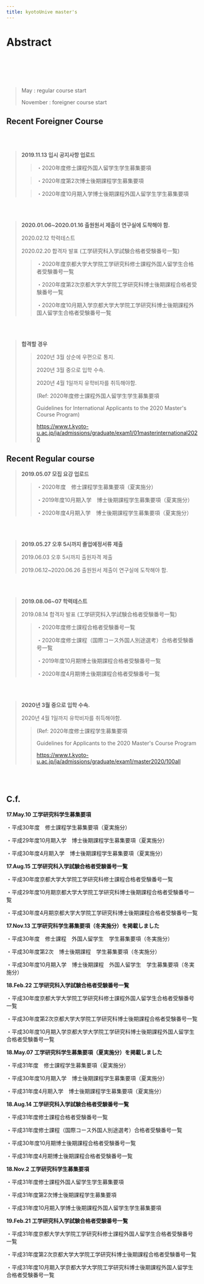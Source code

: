 ```yaml
---
title: kyotoUnive master's
---
```


Abstract
============

<br/>
<br/>
<https://velog.io/@yuuuye/velog-%EB%A7%88%ED%81%AC%EB%8B%A4%EC%9A%B4MarkDown-%EC%9E%91%EC%84%B1%EB%B2%95>
<br/>
<br/>

> May : regular course start
>
> November : foreigner course start

Recent Foreigner Course
---
<br/>
<br/>

>**2019.11.13 입시 공지사항 업로드**
>
> >・2020年度修士課程外国人留学生学生募集要項
>
> >・2020年度第2次博士後期課程学生募集要項
>
> >・2020年度10月期入学博士後期課程外国人留学生学生募集要項

<br/>
<br/>

>**2020.01.06~2020.01.16 출원원서 제출이 연구실에 도착해야 함.**
>
>2020.02.12 학력테스트
>
>2020.02.20 합격자 발표 (工学研究科入学試験合格者受験番号一覧)
>
>
> >・2020年度京都大学大学院工学研究科修士課程外国人留学生合格者受験番号一覧
> >
> >・2020年度第2次京都大学大学院工学研究科博士後期課程合格者受験番号一覧
> >
> >・2020年度10月期入学京都大学大学院工学研究科博士後期課程外国人留学生合格者受験番号一覧

<br/>
<br/>

>**합격할 경우**
>
> >2020년 3월 상순에 우편으로 통지.
> >
> >2020년 3월 중으로 입학 수속.
> >
> >2020년 4월 1일까지 유학비자를 취득해야함.
> >
> >(Ref: 2020年度修士課程外国人留学生学生募集要項
> >
> >Guidelines for International Applicants to the 2020 Master's Course Program)
> >
> ><https://www.t.kyoto-u.ac.jp/ja/admissions/graduate/exam1/01masterinternational2020>

Recent Regular course
---

>**2019.05.07 모집 요강 업로드**
>
> >・2020年度　修士課程学生募集要項（夏実施分）
> >
> >・2019年度10月期入学　博士後期課程学生募集要項（夏実施分）
> >
> >・2020年度4月期入学　博士後期課程学生募集要項（夏実施分）

<br/>
<br/>

>**2019.05.27 오후 5시까지 졸업예정서류 제출**
>
>2019.06.03 오후 5시까지 출원자격 제출
>
>2019.06.12~2020.06.26 출원원서 제출이 연구실에 도착해야 함.

<br/>
<br/>

>**2019.08.06~07 학력테스트**
>
>2019.08.14 합격자 발표 (工学研究科入学試験合格者受験番号一覧)
>
> >・2020年度修士課程合格者受験番号一覧
> >
> >・2020年度修士課程（国際コース外国人別途選考）合格者受験番号一覧
> >
> >・2019年度10月期博士後期課程合格者受験番号一覧
> >
> >・2020年度4月期博士後期課程合格者受験番号一覧

<br/>
<br/>

>**2020년 3월 중으로 입학 수속.**
>
>2020년 4월 1일까지 유학비자를 취득해야함.
>
> >(Ref: 2020年度修士課程学生募集要項
> >
> >Guidelines for Applicants to the 2020 Master's Course Program
> >
> ><https://www.t.kyoto-u.ac.jp/ja/admissions/graduate/exam1/master2020/100all>

<br/>
<br/>


C.f.
---

**17.May.10 工学研究科学生募集要項**

・平成30年度　修士課程学生募集要項（夏実施分）

・平成29年度10月期入学　博士後期課程学生募集要項（夏実施分）

・平成30年度4月期入学　博士後期課程学生募集要項（夏実施分）　

**17.Aug.15 工学研究科入学試験合格者受験番号一覧**

・平成30年度京都大学大学院工学研究科修士課程合格者受験番号一覧

・平成29年度10月期京都大学大学院工学研究科博士後期課程合格者受験番号一覧

・平成30年度4月期京都大学大学院工学研究科博士後期課程合格者受験番号一覧

**17.Nov.13 工学研究科学生募集要項（冬実施分）を掲載しました**

・平成30年度　修士課程　外国人留学生　学生募集要項（冬実施分）

・平成30年度第2次　博士後期課程　学生募集要項（冬実施分）

・平成30年度10月期入学　博士後期課程　外国人留学生　学生募集要項（冬実施分）

**18.Feb.22 工学研究科入学試験合格者受験番号一覧**

・平成30年度京都大学大学院工学研究科修士課程外国人留学生合格者受験番号一覧

・平成30年度第2次京都大学大学院工学研究科博士後期課程合格者受験番号一覧

・平成30年度10月期入学京都大学大学院工学研究科博士後期課程外国人留学生合格者受験番号一覧

**18.May.07 工学研究科学生募集要項（夏実施分）を掲載しました**

・平成31年度　修士課程学生募集要項（夏実施分）

・平成30年度10月期入学　博士後期課程学生募集要項（夏実施分）

・平成31年度4月期入学　博士後期課程学生募集要項（夏実施分）　

**18.Aug.14 工学研究科入学試験合格者受験番号一覧**

・平成31年度修士課程合格者受験番号一覧

・平成31年度修士課程（国際コース外国人別途選考）合格者受験番号一覧

・平成30年度10月期博士後期課程合格者受験番号一覧

・平成31年度4月期博士後期課程合格者受験番号一覧

**18.Nov.2 工学研究科学生募集要項**

・平成31年度修士課程外国人留学生学生募集要項

・平成31年度第2次博士後期課程学生募集要項

・平成31年度10月期入学博士後期課程外国人留学生学生募集要項

**19.Feb.21 工学研究科入学試験合格者受験番号一覧**

・平成31年度京都大学大学院工学研究科修士課程外国人留学生合格者受験番号一覧

・平成31年度第2次京都大学大学院工学研究科博士後期課程合格者受験番号一覧 

・平成31年度10月期入学京都大学大学院工学研究科博士後期課程外国人留学生合格者受験番号一覧
